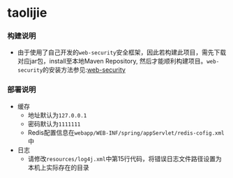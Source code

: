 # taolijie

### 构建说明
* 由于使用了自己开发的`web-security`安全框架，因此若构建此项目，需先下载对应jar包，install至本地Maven Repository, 然后才能顺利构建项目。`web-security`的安装方法参见:[web-security](https://github.com/wanghongfei/web-security/releases)

### 部署说明
- 缓存
    * 地址默认为`127.0.0.1`
    * 密码默认为`1111111`
    * Redis配置信息在`webapp/WEB-INF/spring/appServlet/redis-cofig.xml`中
- 日志
    * 请修改`resources/log4j.xml`中第15行代码，将错误日志文件路径设置为本机上实际存在的目录